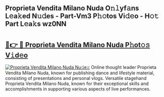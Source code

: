 ## Proprieta Vendita Milano Nuda O𝚗𝚕yf𝚊ns L𝚎a𝚔ed N𝚞𝚍es - Part-Vm3 P𝚑𝚘tos Vi𝚍𝚎o - H𝚘𝚝 Part L𝚎a𝚔s wz0NN

# <h2><a href="http://kfey3c.oniu.top/?m=Proprieta+Vendita+Milano+Nuda">🔗👉 🔴 Proprieta Vendita Milano Nuda P𝚑ot𝚘𝚜 V𝚒d𝚎o</a></h2>

[![Proprieta Vendita Milano Nuda Nu𝚍e𝚜](https://i.imgur.com/0qMVB7G.gif)](http://kfey3c.oniu.top/?m=Proprieta+Vendita+Milano+Nuda)
Online thought leader Proprieta Vendita Milano Nuda, known for publishing dance and lifestyle material, consisting of presentations and personal vlogs. Versatile stagehand Proprieta Vendita Milano Nuda, known for their exceptional skills and accomplishments in supporting various aspects of live performances.  
